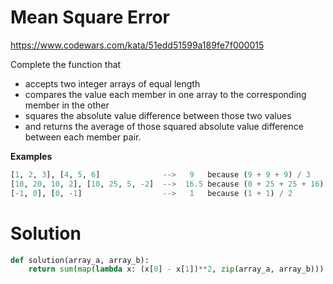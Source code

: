 # Mean Square Error

https://www.codewars.com/kata/51edd51599a189fe7f000015

Complete the function that

* accepts two integer arrays of equal length
* compares the value each member in one array to the corresponding member in the other
* squares the absolute value difference between those two values
* and returns the average of those squared absolute value difference between each member pair.

**Examples**

```python
[1, 2, 3], [4, 5, 6]              -->   9   because (9 + 9 + 9) / 3
[10, 20, 10, 2], [10, 25, 5, -2]  -->  16.5 because (0 + 25 + 25 + 16) / 4
[-1, 0], [0, -1]                  -->   1   because (1 + 1) / 2
```

# Solution

```python
def solution(array_a, array_b):
    return sum(map(lambda x: (x[0] - x[1])**2, zip(array_a, array_b))) / len(array_a)
```